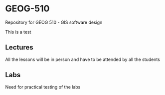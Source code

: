 # GEOG-510
Repository for GEOG 510 - GIS software design

This is a test 


## Lectures
All the lessons will be in person and have to be attended by all the students
## Labs

Need for practical testing of the labs
